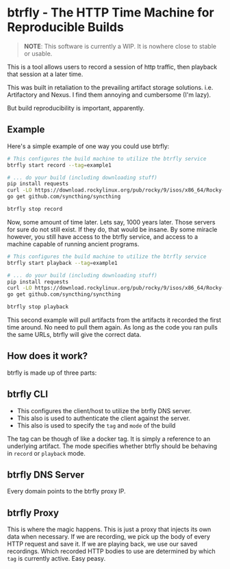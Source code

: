 # btrfly - The HTTP Time Machine for Reproducible Builds
> **NOTE**: This software is currently a WIP. It is nowhere close to stable or usable.

This is a tool allows users to record a session of http traffic, then playback
that session at a later time.

This was built in retaliation to the prevailing artifact storage solutions. i.e. Artifactory
and Nexus. I find them annoying and cumbersome (I'm lazy). 

But build reproducibility is important, apparently.

## Example
Here's a simple example of one way you could use btrfly:
```bash
# This configures the build machine to utilize the btrfly service
btrfly start record --tag=example1

# ... do your build (including downloading stuff)
pip install requests
curl -LO https://download.rockylinux.org/pub/rocky/9/isos/x86_64/Rocky-9.4-x86_64-minimal.iso
go get github.com/syncthing/syncthing

btrfly stop record
```
Now, some amount of time later. Lets say, 1000 years later. Those servers for sure do not still exist.
If they do, that would be insane. By some miracle however, you still have access to the btrfly service,
and access to a machine capable of running ancient programs.
```bash
# This configures the build machine to utilize the btrfly service
btrfly start playback --tag=example1

# ... do your build (including downloading stuff)
pip install requests
curl -LO https://download.rockylinux.org/pub/rocky/9/isos/x86_64/Rocky-9.4-x86_64-minimal.iso
go get github.com/syncthing/syncthing

btrfly stop playback
```
This second example will pull artifacts from the artifacts it recorded the first time around. No 
need to pull them again. As long as the code you ran pulls the same URLs, btrfly will give the correct
data.

## How does it work?
btrfly is made up of three parts:

## btrfly CLI
- This configures the client/host to utilize the btrfly DNS server. 
- This also is used to authenticate the client against the server.
- This also is used to specify the `tag` and `mode` of the build

The tag can be though of like a docker tag. It is simply a reference to an underlying artifact.
The mode specifies whether btrfly should be behaving in `record` or `playback` mode.

## btrfly DNS Server
Every domain points to the btrfly proxy IP.

## btrfly Proxy
This is where the magic happens. This is just a proxy that injects its own data when necessary.
If we are recording, we pick up the body of every HTTP request and save it. If we are playing
back, we use our saved recordings. Which recorded HTTP bodies to use are determined by
which `tag` is currently active. Easy peasy. 
